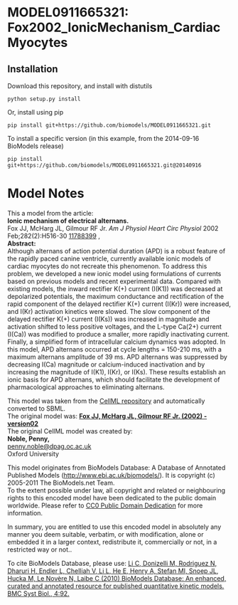 # MODEL0911665321: Fox2002_IonicMechanism_CardiacMyocytes

## Installation

Download this repository, and install with distutils

`python setup.py install`

Or, install using pip

`pip install git+https://github.com/biomodels/MODEL0911665321.git`

To install a specific version (in this example, from the 2014-09-16 BioModels release)

`pip install git+https://github.com/biomodels/MODEL0911665321.git@20140916`


# Model Notes


This a model from the article:  
**Ionic mechanism of electrical alternans.**   
Fox JJ, McHarg JL, Gilmour RF Jr. _Am J Physiol Heart Circ Physiol_ 2002
Feb;282(2):H516-30 [11788399](http://www.ncbi.nlm.nih.gov/pubmed/11788399) ,  
**Abstract:**   
Although alternans of action potential duration (APD) is a robust feature of
the rapidly paced canine ventricle, currently available ionic models of
cardiac myocytes do not recreate this phenomenon. To address this problem, we
developed a new ionic model using formulations of currents based on previous
models and recent experimental data. Compared with existing models, the inward
rectifier K(+) current (I(K1)) was decreased at depolarized potentials, the
maximum conductance and rectification of the rapid component of the delayed
rectifier K(+) current (I(Kr)) were increased, and I(Kr) activation kinetics
were slowed. The slow component of the delayed rectifier K(+) current (I(Ks))
was increased in magnitude and activation shifted to less positive voltages,
and the L-type Ca(2+) current (I(Ca)) was modified to produce a smaller, more
rapidly inactivating current. Finally, a simplified form of intracellular
calcium dynamics was adopted. In this model, APD alternans occurred at cycle
lengths = 150-210 ms, with a maximum alternans amplitude of 39 ms. APD
alternans was suppressed by decreasing I(Ca) magnitude or calcium-induced
inactivation and by increasing the magnitude of I(K1), I(Kr), or I(Ks). These
results establish an ionic basis for APD alternans, which should facilitate
the development of pharmacological approaches to eliminating alternans.

This model was taken from the [CellML
repository](http://www.cellml.org/models) and automatically converted to SBML.  
The original model was: [ **Fox JJ, McHarg JL, Gilmour RF Jr. (2002) -
version02** ](http://www.cellml.org/models/fox_mcharg_gilmour_2002_version02)  
The original CellML model was created by:  
**Noble, Penny,**   
penny.noble@dpag.oc.ac.uk  
Oxford University  

This model originates from BioModels Database: A Database of Annotated
Published Models (http://www.ebi.ac.uk/biomodels/). It is copyright (c)
2005-2011 The BioModels.net Team.  
To the extent possible under law, all copyright and related or neighbouring
rights to this encoded model have been dedicated to the public domain
worldwide. Please refer to [CC0 Public Domain
Dedication](http://creativecommons.org/publicdomain/zero/1.0/) for more
information.

In summary, you are entitled to use this encoded model in absolutely any
manner you deem suitable, verbatim, or with modification, alone or embedded it
in a larger context, redistribute it, commercially or not, in a restricted way
or not..  
  
To cite BioModels Database, please use: [Li C, Donizelli M, Rodriguez N,
Dharuri H, Endler L, Chelliah V, Li L, He E, Henry A, Stefan MI, Snoep JL,
Hucka M, Le Novère N, Laibe C (2010) BioModels Database: An enhanced, curated
and annotated resource for published quantitative kinetic models. BMC Syst
Biol., 4:92.](http://www.ncbi.nlm.nih.gov/pubmed/20587024)


